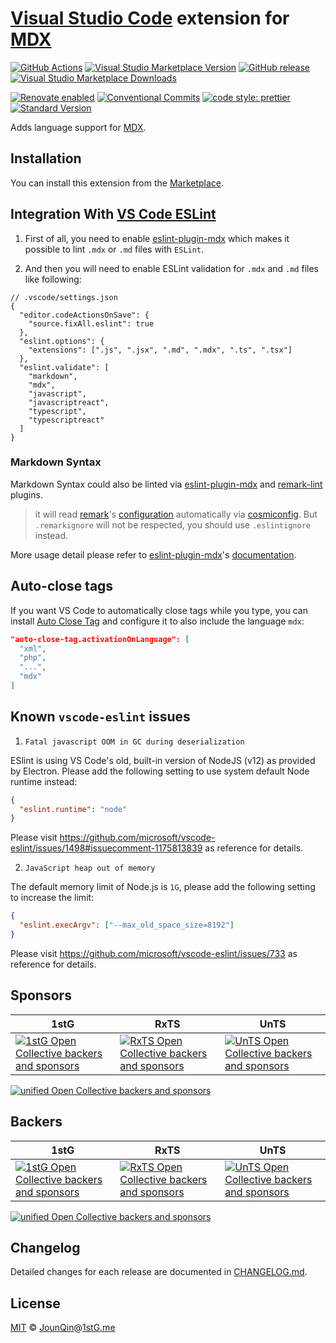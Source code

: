 # [Visual Studio Code](https://code.visualstudio.com) extension for [MDX]

[![GitHub Actions](https://github.com/mdx-js/vscode-mdx/workflows/CI/badge.svg)](https://github.com/mdx-js/vscode-mdx/actions/workflows/ci.yml)
[![Visual Studio Marketplace Version](https://img.shields.io/visual-studio-marketplace/v/JounQin.vscode-mdx)](https://marketplace.visualstudio.com/items?itemName=JounQin.vscode-mdx)
[![GitHub release](https://img.shields.io/github/release/mdx-js/vscode-mdx)](https://github.com/mdx-js/vscode-mdx/releases)
[![Visual Studio Marketplace Downloads](https://img.shields.io/visual-studio-marketplace/d/JounQin.vscode-mdx)](https://marketplace.visualstudio.com/items?itemName=JounQin.vscode-mdx)

[![Renovate enabled](https://img.shields.io/badge/renovate-enabled-brightgreen.svg)](https://renovatebot.com)
[![Conventional Commits](https://img.shields.io/badge/conventional%20commits-1.0.0-yellow.svg)](https://conventionalcommits.org)
[![code style: prettier](https://img.shields.io/badge/code_style-prettier-ff69b4.svg)](https://github.com/prettier/prettier)
[![Standard Version](https://img.shields.io/badge/maintained%20with-standard%20version-cc00ff.svg)](https://github.com/conventional-changelog/standard-version)

Adds language support for [MDX].

## Installation

You can install this extension from the [Marketplace](https://marketplace.visualstudio.com/items?itemName=JounQin.vscode-mdx).

## Integration With [VS Code ESLint](https://github.com/microsoft/vscode-eslint)

1. First of all, you need to enable [eslint-plugin-mdx][] which makes it possible to lint `.mdx` or `.md` files with `ESLint`.

2. And then you will need to enable ESLint validation for `.mdx` and `.md` files like following:

```jsonc
// .vscode/settings.json
{
  "editor.codeActionsOnSave": {
    "source.fixAll.eslint": true
  },
  "eslint.options": {
    "extensions": [".js", ".jsx", ".md", ".mdx", ".ts", ".tsx"]
  },
  "eslint.validate": [
    "markdown",
    "mdx",
    "javascript",
    "javascriptreact",
    "typescript",
    "typescriptreact"
  ]
}
```

### Markdown Syntax

Markdown Syntax could also be linted via [eslint-plugin-mdx][] and [remark-lint][] plugins.

> it will read [remark][]'s [configuration](https://github.com/remarkjs/remark/tree/master/packages/remark-cli#remark-cli) automatically via [cosmiconfig](https://github.com/davidtheclark/cosmiconfig). But `.remarkignore` will not be respected, you should use `.eslintignore` instead.

More usage detail please refer to [eslint-plugin-mdx][]'s [documentation](https://github.com/mdx-js/eslint-mdx#toc-).

## Auto-close tags

If you want VS Code to automatically close tags while you type, you can install [Auto Close Tag](https://marketplace.visualstudio.com/items?itemName=formulahendry.auto-close-tag) and configure it to also include the language `mdx`:

```json
"auto-close-tag.activationOnLanguage": [
  "xml",
  "php",
  "...",
  "mdx"
]
```

## Known `vscode-eslint` issues

1. `Fatal javascript OOM in GC during deserialization`

ESlint is using VS Code's old, built-in version of NodeJS (v12) as provided by Electron.
Please add the following setting to use system default Node runtime instead:

```json
{
  "eslint.runtime": "node"
}
```

Please visit https://github.com/microsoft/vscode-eslint/issues/1498#issuecomment-1175813839 as reference for details.

2. `JavaScript heap out of memory`

The default memory limit of Node.js is `1G`, please add the following setting to increase the limit:

```json
{
  "eslint.execArgv": ["--max_old_space_size=8192"]
}
```

Please visit https://github.com/microsoft/vscode-eslint/issues/733 as reference for details.

## Sponsors

| 1stG                                                                                                                               | RxTS                                                                                                                               | UnTS                                                                                                                               |
| ---------------------------------------------------------------------------------------------------------------------------------- | ---------------------------------------------------------------------------------------------------------------------------------- | ---------------------------------------------------------------------------------------------------------------------------------- |
| [![1stG Open Collective backers and sponsors](https://opencollective.com/1stG/organizations.svg)](https://opencollective.com/1stG) | [![RxTS Open Collective backers and sponsors](https://opencollective.com/rxts/organizations.svg)](https://opencollective.com/rxts) | [![UnTS Open Collective backers and sponsors](https://opencollective.com/unts/organizations.svg)](https://opencollective.com/unts) |

[![unified Open Collective backers and sponsors](https://opencollective.com/unified/organizations.svg)](https://opencollective.com/unified)

## Backers

| 1stG                                                                                                                             | RxTS                                                                                                                             | UnTS                                                                                                                             |
| -------------------------------------------------------------------------------------------------------------------------------- | -------------------------------------------------------------------------------------------------------------------------------- | -------------------------------------------------------------------------------------------------------------------------------- |
| [![1stG Open Collective backers and sponsors](https://opencollective.com/1stG/individuals.svg)](https://opencollective.com/1stG) | [![RxTS Open Collective backers and sponsors](https://opencollective.com/rxts/individuals.svg)](https://opencollective.com/rxts) | [![UnTS Open Collective backers and sponsors](https://opencollective.com/unts/individuals.svg)](https://opencollective.com/unts) |

[![unified Open Collective backers and sponsors](https://opencollective.com/unified/individuals.svg)](https://opencollective.com/unified)

## Changelog

Detailed changes for each release are documented in [CHANGELOG.md](./CHANGELOG.md).

## License

[MIT][] © [JounQin][]@[1stG.me][]

[1stg.me]: https://www.1stg.me
[eslint-plugin-mdx]: https://github.com/mdx-js/eslint-mdx
[jounqin]: https://GitHub.com/JounQin
[mdx]: https://github.com/mdx-js/mdx
[mit]: http://opensource.org/licenses/MIT
[remark]: https://github.com/remarkjs/remark
[remark-lint]: https://github.com/remarkjs/remark-lint
